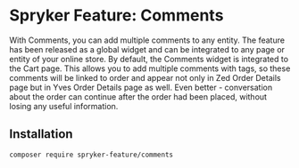 # Spryker Feature: Comments

With Comments, you can add multiple comments to any entity. The feature has been released as a global widget and can be integrated to any page or entity of your online store. By default, the Comments widget is integrated to the Cart page. This allows you to add multiple comments with tags, so these comments will be linked to order and appear not only in Zed Order Details page but in Yves Order Details page as well. Even better - conversation about the order can continue after the order had been placed, without losing any useful information.

## Installation

```
composer require spryker-feature/comments
```
